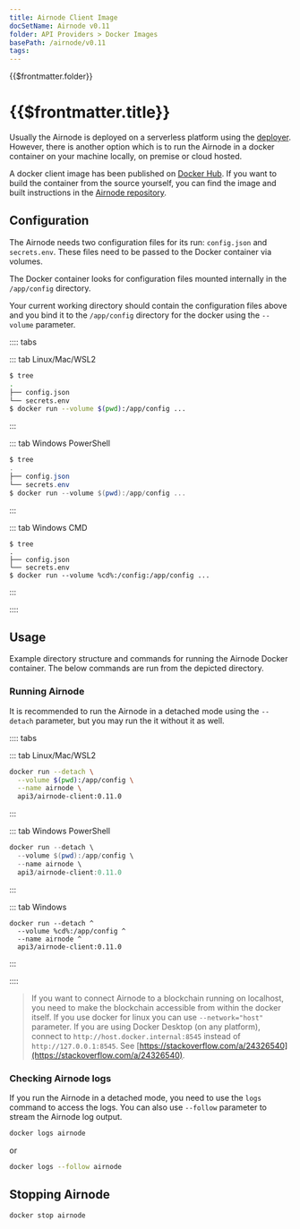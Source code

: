 ```yaml
---
title: Airnode Client Image
docSetName: Airnode v0.11
folder: API Providers > Docker Images
basePath: /airnode/v0.11
tags:
---
```


<TitleSpan>{{$frontmatter.folder}}</TitleSpan>

# {{$frontmatter.title}}

<VersionWarning/>

<TocHeader />
<TOC class="table-of-contents" :include-level="[2,3]" />

Usually the Airnode is deployed on a serverless platform using the
[deployer](./deployer-image.md). However, there is another option which is to
run the Airnode in a docker container on your machine locally, on premise or
cloud hosted.

A docker client image has been published on
[Docker Hub](https://hub.docker.com/r/api3/airnode-client). If you want to build
the container from the source yourself, you can find the image and built
instructions in the
[Airnode repository](https://github.com/api3dao/airnode/tree/v0.10/packages/airnode-node/docker).

## Configuration

The Airnode needs two configuration files for its run: `config.json` and
`secrets.env`. These files need to be passed to the Docker container via
volumes.

The Docker container looks for configuration files mounted internally in the
`/app/config` directory.

Your current working directory should contain the configuration files above and
you bind it to the `/app/config` directory for the docker using the `--volume`
parameter.

:::: tabs

::: tab Linux/Mac/WSL2

```sh
$ tree
.
├── config.json
└── secrets.env
$ docker run --volume $(pwd):/app/config ...
```

:::

::: tab Windows PowerShell

```powershell
$ tree
.
├── config.json
└── secrets.env
$ docker run --volume $(pwd):/app/config ...
```

:::

::: tab Windows CMD

```batch
$ tree
.
├── config.json
└── secrets.env
$ docker run --volume %cd%:/config:/app/config ...
```

:::

::::

## Usage

Example directory structure and commands for running the Airnode Docker
container. The below commands are run from the depicted directory.

### Running Airnode

It is recommended to run the Airnode in a detached mode using the `--detach`
parameter, but you may run the it without it as well.

:::: tabs

::: tab Linux/Mac/WSL2

```sh
docker run --detach \
  --volume $(pwd):/app/config \
  --name airnode \
  api3/airnode-client:0.11.0
```

:::

::: tab Windows PowerShell

```powershell
docker run --detach \
  --volume $(pwd):/app/config \
  --name airnode \
  api3/airnode-client:0.11.0
```

:::

::: tab Windows

```batch
docker run --detach ^
  --volume %cd%:/app/config ^
  --name airnode ^
  api3/airnode-client:0.11.0
```

:::

::::

> If you want to connect Airnode to a blockchain running on localhost, you need
> to make the blockchain accessible from within the docker itself. If you use
> docker for linux you can use `--network="host"` parameter. If you are using
> Docker Desktop (on any platform), connect to
> `http://host.docker.internal:8545` instead of `http://127.0.0.1:8545`. See
> [https://stackoverflow.com/a/24326540](https://stackoverflow.com/a/24326540).

### Checking Airnode logs

If you run the Airnode in a detached mode, you need to use the `logs` command to
access the logs. You can also use `--follow` parameter to stream the Airnode log
output.

```bash
docker logs airnode
```

or

```bash
docker logs --follow airnode
```

## Stopping Airnode

```bash
docker stop airnode
```
